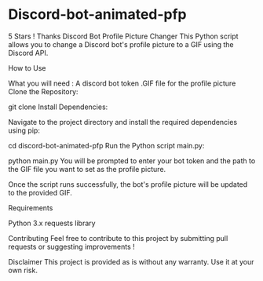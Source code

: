# Discord-bot-animated-pfp

5 Stars ! Thanks
Discord Bot Profile Picture Changer This Python script allows you to change a Discord bot's profile picture to a GIF using the Discord API.

How to Use

What you will need :
A discord bot token
.GIF file for the profile picture
Clone the Repository:

git clone 
Install Dependencies:

Navigate to the project directory and install the required dependencies using pip:

cd discord-bot-animated-pfp
Run the Python script main.py:

python main.py
You will be prompted to enter your bot token and the path to the GIF file you want to set as the profile picture.

Once the script runs successfully, the bot's profile picture will be updated to the provided GIF.

Requirements

Python 3.x requests library

Contributing Feel free to contribute to this project by submitting pull requests or suggesting improvements !

Disclaimer This project is provided as is without any warranty. Use it at your own risk.
